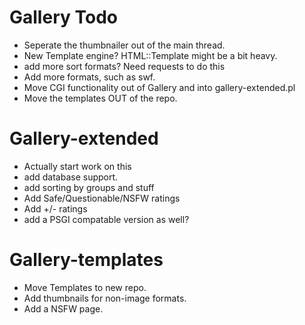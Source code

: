 Gallery Todo
============
  * Seperate the thumbnailer out of the main thread.
  * New Template engine? HTML::Template might be a bit heavy.
  * add more sort formats? Need requests to do this
  * Add more formats, such as swf.
  * Move CGI functionality out of Gallery and into gallery-extended.pl
  * Move the templates OUT of the repo.

Gallery-extended
================
  * Actually start work on this
  * add database support. 
  * add sorting by groups and stuff
  * Add Safe/Questionable/NSFW ratings
  * Add +/- ratings
  * add a PSGI compatable version as well?

Gallery-templates
=================
  * Move Templates to new repo.
  * Add thumbnails for non-image formats.
  * Add a NSFW page.
